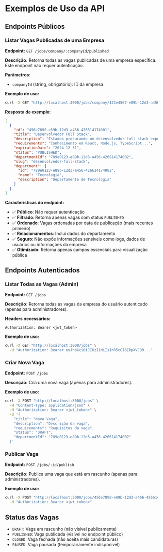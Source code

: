 # Exemplos de Uso da API

## Endpoints Públicos

### Listar Vagas Publicadas de uma Empresa

**Endpoint:** `GET /jobs/company/:companyId/published`

**Descrição:** Retorna todas as vagas publicadas de uma empresa específica. Este endpoint não requer autenticação.

**Parâmetros:**
- `companyId` (string, obrigatório): ID da empresa

**Exemplo de uso:**

```bash
curl -X GET "http://localhost:3000/jobs/company/123e4567-e89b-12d3-a456-426614174000/published"
```

**Resposta de exemplo:**

```json
[
  {
    "id": "456e7890-e89b-12d3-a456-426614174001",
    "title": "Desenvolvedor Full Stack",
    "description": "Estamos procurando um desenvolvedor full stack experiente...",
    "requirements": "Conhecimento em React, Node.js, TypeScript...",
    "expirationDate": "2024-12-31",
    "status": "PUBLISHED",
    "departmentId": "789e0123-e89b-12d3-a456-426614174002",
    "slug": "desenvolvedor-full-stack",
    "department": {
      "id": "789e0123-e89b-12d3-a456-426614174002",
      "name": "Tecnologia",
      "description": "Departamento de Tecnologia"
    }
  }
]
```

**Características do endpoint:**
- ✅ **Público**: Não requer autenticação
- ✅ **Filtrado**: Retorna apenas vagas com status `PUBLISHED`
- ✅ **Ordenado**: Vagas ordenadas por data de publicação (mais recentes primeiro)
- ✅ **Relacionamentos**: Inclui dados do departamento
- ✅ **Seguro**: Não expõe informações sensíveis como logs, dados de usuários ou informações da empresa
- ✅ **Otimizado**: Retorna apenas campos essenciais para visualização pública

## Endpoints Autenticados

### Listar Todas as Vagas (Admin)

**Endpoint:** `GET /jobs`

**Descrição:** Retorna todas as vagas da empresa do usuário autenticado (apenas para administradores).

**Headers necessários:**
```
Authorization: Bearer <jwt_token>
```

**Exemplo de uso:**

```bash
curl -X GET "http://localhost:3000/jobs" \
  -H "Authorization: Bearer eyJhbGciOiJIUzI1NiIsInR5cCI6IkpXVCJ9..."
```

### Criar Nova Vaga

**Endpoint:** `POST /jobs`

**Descrição:** Cria uma nova vaga (apenas para administradores).

**Exemplo de uso:**

```bash
curl -X POST "http://localhost:3000/jobs" \
  -H "Content-Type: application/json" \
  -H "Authorization: Bearer <jwt_token>" \
  -d '{
    "title": "Nova Vaga",
    "description": "Descrição da vaga",
    "requirements": "Requisitos da vaga",
    "status": "DRAFT",
    "departmentId": "789e0123-e89b-12d3-a456-426614174002"
  }'
```

### Publicar Vaga

**Endpoint:** `POST /jobs/:id/publish`

**Descrição:** Publica uma vaga que está em rascunho (apenas para administradores).

**Exemplo de uso:**

```bash
curl -X POST "http://localhost:3000/jobs/456e7890-e89b-12d3-a456-426614174001/publish" \
  -H "Authorization: Bearer <jwt_token>"
```

## Status das Vagas

- `DRAFT`: Vaga em rascunho (não visível publicamente)
- `PUBLISHED`: Vaga publicada (visível no endpoint público)
- `CLOSED`: Vaga fechada (não aceita mais candidaturas)
- `PAUSED`: Vaga pausada (temporariamente indisponível) 